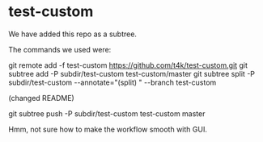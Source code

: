 test-custom
===========

We have added this repo as a subtree.

The commands we used were:

git remote add -f test-custom https://github.com/t4k/test-custom.git
git subtree add -P subdir/test-custom test-custom/master
git subtree split -P subdir/test-custom --annotate="(split) " --branch test-custom

(changed README)

git subtree push -P subdir/test-custom test-custom master

Hmm, not sure how to make the workflow smooth with GUI.
